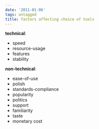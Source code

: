 ```yaml
---
date: '2011-01-06'
tags: untagged
title: factors affecting choice of tools
---
```


**technical**:

-   speed
-   resource-usage
-   features
-   stability

**non-technical**:

-   ease-of-use
-   polish
-   standards-compliance
-   popularity
-   politics
-   support
-   familiarity
-   taste
-   monetary cost
